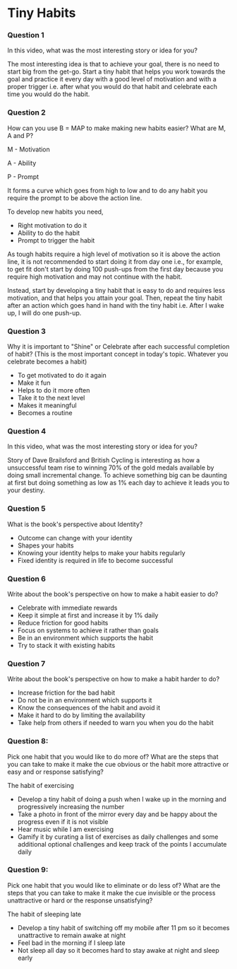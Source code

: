 # Tiny Habits
### Question 1
In this video, what was the most interesting story or idea for you?

The most interesting idea is that to achieve your goal, there is no need to start big from the get-go. Start a tiny habit that helps you work towards the goal and practice it every day with a good level of motivation and with a proper trigger i.e. after what you would do that habit and celebrate each time you would do the habit.

### Question 2
How can you use B = MAP to make making new habits easier? What are M, A and P?

M - Motivation

A - Ability

P - Prompt

It forms a curve which goes from high to low and to do any habit you require the prompt to be above the action line.

To develop new habits you need,
- Right motivation to do it
- Ability to do the habit
- Prompt to trigger the habit

As tough habits require a high level of motivation so it is above the action line, it is not recommended to start doing it from day one i.e., for example, to get fit don't start by doing 100 push-ups from the first day because you require high motivation and may not continue with the habit.

Instead, start by developing a tiny habit that is easy to do and requires less motivation, and that helps you attain your goal. Then, repeat the tiny habit after an action which goes hand in hand with the tiny habit i.e. After I wake up, I will do one push-up.

### Question 3
Why it is important to "Shine" or Celebrate after each successful completion of habit? (This is the most important concept in today's topic. Whatever you celebrate becomes a habit)
- To get motivated to do it again
- Make it fun
- Helps to do it more often
- Take it to the next level
- Makes it meaningful
- Becomes a routine

### Question 4
In this video, what was the most interesting story or idea for you?

Story of Dave Brailsford and British Cycling is interesting as how a unsuccessful team rise to winning 70% of the gold medals available by doing small incremental change. To achieve something big can be daunting at first but doing something as low as 1% each day to achieve it leads you to your destiny.

### Question 5
What is the book's perspective about Identity?

- Outcome can change with your identity
- Shapes your habits
- Knowing your identity helps to make your habits regularly
- Fixed identity is required in life to become successful

### Question 6
Write about the book's perspective on how to make a habit easier to do?

- Celebrate with immediate rewards
- Keep it simple at first and increase it by 1% daily
- Reduce friction for good habits
- Focus on systems to achieve it rather than goals
- Be in an environment which supports the habit
- Try to stack it with existing habits

### Question 7
Write about the book's perspective on how to make a habit harder to do?

- Increase friction for the bad habit
- Do not be in an environment which supports it
- Know the consequences of the habit and avoid it
- Make it hard to do by limiting the availability
- Take help from others if needed to warn you when you do the habit

### Question 8:
Pick one habit that you would like to do more of? What are the steps that you can take to make it make the cue obvious or the habit more attractive or easy and or response satisfying?

The habit of exercising
- Develop a tiny habit of doing a push when I wake up in the morning and progressively increasing the number
- Take a photo in front of the mirror every day and be happy about the progress even if it is not visible
- Hear music while I am exercising
- Gamify it by curating a list of exercises as daily challenges and some additional optional challenges and keep track of the points I accumulate daily

### Question 9:
Pick one habit that you would like to eliminate or do less of? What are the steps that you can take to make it make the cue invisible or the process unattractive or hard or the response unsatisfying?

The habit of sleeping late
- Develop a tiny habit of switching off my mobile after 11 pm so it becomes unattractive to remain awake at night
- Feel bad in the morning if I sleep late
- Not sleep all day so it becomes hard to stay awake at night and sleep early
